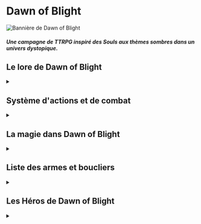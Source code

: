 # Dawn of Blight

![Bannière de Dawn of Blight](DoB_Banner.gif "Dawn of Blight")

##### Une campagne de TTRPG inspiré des Souls aux thèmes sombres dans un univers dystopique.

## Le lore de Dawn of Blight
<details>
<summary></summary>
### Localisation et date

Dawn of Blight prend place dans un futur dystopique où la population de l'Ici, ce plan de l'existence, a été réduite à une mèche de ce qu'elle représentait autrefois par une pandémie destructrice : le Fléau.

### Les comtés du Dawn

Les comtés du Dawn représentent l'entièreté du monde connu. Parmi eux, seul un océan est connu, à l'Est du Dawn, et est jusqu'à preuve du contraire d'une superficie infinie : Le Bord de l'Ici.

Mis à part la Tour de l'Aube et le Coeur Irréel, aucun point d'intérêt n'est connu dans le Dawn : suite aux ravages du Fléau sur les comtés, les villes à haute densité de population ont disparu.

Les clusters de propagation du Fléau se multiplient, et les zones sûres disparaissent les unes après les autres. Toute forme de vie semble être au bord de l'extinction...

Partout, les humains pourrissent et meurent, et avec eux, l'humanité de ceux qui survivent. La méfiance règne et "altruisme" est un mot dont le sens est depuis longtemps oublié.

### Le Fléau

Le Fléau est une affliction maintenant répandue dans le Dawn tout entier. Les personnes affectées par le Fléau semblent souffrir jusque dans le creux de leur âme, rendues démentes par la douleur et les symptômes psychologiques de la maladie longtemps avant qu'elle ne dévore leur enveloppe corporelle.

<img src="blightchest.webp" alt="Le Fléau" width="200"/>
<img src="blightchar1.jpg" alt="Le Fléau" width="150"/>
<img src="blightchar2.jpeg" alt="Le Fléau" width="200"/>

Les populations du Dawn ont des réactions différentes lors d'épidémies du Fléau : certaines tribus de peuples reclus, terrifiés par ses effets, abattent de sang-froid leurs pairs infectés avant de se débarasser de leurs cadavres; D'autres civilisations plus clémentes banissent leurs malades dans une zone de quarantaine où ils vivront et mourront entre eux.

Il est dit qu'aucune âme dans l'Ici ou les Ailleurs ne connaît de remède ni même de traitement contre le Fléau. Il semblerait que cette peste soit inarrêtable.

</details>

## Système d'actions et de combat

<details>
<summary></summary>
Dans Dawn of Blight, le combat est dangereux, et les personnages qui ne sont pas clairement destinés à résister aux coups (comme La Brute, l'Ornementé ou le Maître d'Armes utilisant un bouclier) devront faire preuve d'agilité pour esquiver les coups (le système de combat est orienté vers l'esquive plus que sur le tanking).

Chaque tour représente 6 secondes, pendant lesquelles chaque Héros peut effectuer des actions selon des règles définies. Le personnage peut :

 - Se déplacer de 30ft (~9m)
 - Effectuer une **Action Simple** (AS), comme attaquer avec ou sans arme, se déplacer à nouveau de 30ft ou ouvrir un coffre
 - Effectuer une **Action Rapide** (AR), comme ranger une arme ou en changer, asséner un coup de pommeau ou utiliser une compétence de Héros spécifiquement désignée comme *Rapide*

OU
 - Effectuer une **Action Lente** (AL), qui lui prendra le tour entier, l'immobilisant (comme la *Méditation* de l'Adepte) ou le déplaçant différemment d'un mouvement normal (comme l'*Attaque Sautée Arrière* du Maître d'Armes)


Les Héros ont aussi une et une seule (à l'exception de l'Adepte, du Maître d'armes se remémorant sa Présence et du Corrompu souffrant l'affliction du Jumeau, qui en ont deux) **Réaction** (R) par tour de jeu, leur permettant, alors que leur tour d'action est terminé, de réagir à une attaque ennemi ou un évènement de leur choix (à la discrétion du DM), en effectuant par exemple un pas de côté pour essayer d'éviter un coup d'épée ou une flèche.

Dans de rares cas, un Héros pourra effectuer une **Action Héroïque** (AH). Ces actions sont caractérisées par le fait qu'elles nécessitent plusieurs tours pour être amenées à terme, parfois en restreignant le mouvement du Héros.

### Réactions

#### Parades

Une parade permet au Héros qui l'effectue, s'il porte un bocle, d'ajouter sa Proficiency ou sa Dextérité à sa AC. Si un coup rate de cette façon, Le héros dévie le coup et peut porter un coup en retour ou profiter d'une autre façon de la déstabilisation de son adversaire.

#### Esquives

Une esquive est une manière pour le Héros d'éviter une attaque en en ignorant la totalité des dégâts. Cette Réaction repose énormément sur le jeu de rôle mais constitue une base importante du combat dans Dawn of Blight.

#### Anticipation ("bracing")

Une anticipation est l'action de se préparer à recevoir un coup lorsqu'il est impossible de l'esquiver ou le parer. Selon le contexte, une anticipation peut réduire les dégâts subis.

</details>

## La magie dans Dawn of Blight

<details>
<summary></summary>
Dans les comtés du Dawn, la magie, bien que rare, est puissante. Cependant, peu connaissent réellement ses origines : elle se repose en réalité sur la perturbation des frontières entre le plan d'existence sur lequel le Dawn se trouve et les autres, respectivement appelés par les initiés l'*Ici* et les *Ailleurs*.

C'est pourquoi les fanatiques de Ganagoth, une caste sectaire prêchant la parole d'un hypothétique être surpassant les frontières entre les Ailleurs, méprisent l'arrogance et l'élitisme des apprentis et érudits de la Tour de l'Aube car ceux-ci sont convaincus d'avoir la capacité de conjurer des sorts naturellement sans perturber l'équilibre de ces frontières.

Certains peuples nient l'existence de la magie dans son ensemble, comme les moines qui ne croient qu'en leur divinité et pense que les capacités des mages sont des dons de sa part.
</details>

## Liste des armes et boucliers

<details>
<summary></summary>

 - La plupart des armes de départ sont tirées de [ce site web](https://www.dandwiki.com/wiki/5e_SRD:Weapons).
 - Elles gardent leurs statistiques de base, si ce n'est le poids qui est géré différement dans Dawn of Blight.
 - Les Armes Super-Lourdes prennent une AS à dégainer, et les autres une AR. Les Armes de lancer Légères peuvent être dégainées et lancées en une seule AS. Sinon, deux AR peuvent être utilisées pour les dégainer puis les jeter.
 - Sont considérées "à distance" les armes utilisables seulement à distance.
 - Sont considérées "martiales" les armes définies comme telles dans le lien présent ci-dessus ou, pour celles qui en sont absentes, à la discrétion du DM. Les armes martiales sont restreintes au Maître d'Armes, l'Exilé, l'Ornementé et le Fou grâce à la compétence passive *Entraîné*.
 - Seuls le Maître d'Armes et l'Ornementé peuvent utiliser des boucliers simples grâce à la compétence passive *Protecteur*, et seul l'Ornementé peur porter ceux des catégories des martiaux et des Super-Lourds, grâce à la compétence passive *Muraille*. Porter un bouclier ou un bocle restreint les mouvements des Héros, ce qui est traduit dans Dawn of Blight par une limitation qui n'est évitable dans aucun cas d'une seule Réaction par tour. Les bocles n'accordent pas ou peu d'AC quand portés, mais permettent de parer et riposter aux coups (cf la section sur les parades dans "Système d'actions et de combat").
 - Les armes et boucliers n'ayant pas de stats proviennent du lien présent ci-dessus, leurs stats sont donc disponibles là-bas. Celles en ayant sont donc importées d'autres sources, des versions modifiées d'armes du lien ou sont crées de toutes pièces par moi-même.
 - Les armes et boucliers "désarmants" confèrent un avantage lors d'une tentative de désarmement dû à leurs formes.

Concernant les armes Super-Lourdes de mêlée :

 - Les armes "lentes" utilisent des AL au lieu d'AS, et des AS au lieu d'AR.
 - Les dés des armes "fiables" sont roulés à nouveau si tous tombent sur un 1.
 - Les dés de dégâts des armes avec le modificateur "Momentum" sont explosifs : ils sont roulés à nouveau en ajoutant les dégâts s'ils tombent sur la valeur maximale.

### Armes de mêlée

<details>
<summary></summary>

#### Armes Super-Lourdes de mêlée

<details>
<summary></summary>

Cette catégorie d'armes est restreinte d'utilisation à La Brute.

 - Maul : 1d12+1d4 contondant - Fiable <!-- total : 16+1, min 3 - a perdu le +1 au profit d'un Fiable (moins fort) car le d4 est plus reliable donc elle n'a plus besoin d'un aussi gros buff qu'avant -->
 - Lance de cavalerie : 4d4 perçant <!-- total : 16, min 4 -->
 - Massue lourde : 4d4 contondant <!-- total : 16, min 4 -->
 - Gantelets : 2d8 contondant - Fiable <!-- total : 16, min 3 -->
 - Hache géante : 3d8 tranchant - Lent - Momentum <!-- total : 24, min 4 -->
 - Tueur de dragons : 4d6 contondant - Lent - Momentum <!-- total : 24, min 4 -->
 - Fléau Hydre : 5d6 contondant - Lent <!-- total : 30, min 5 -->
 - Marteau Brise-roche : 3d10+1 contondant - Lent <!-- total : 30+1, min 4 -->
 
<!-- Valeurs basses :

 - Maul : 1d12+1 contondant : total 12+1, min 2
 - Lance de cavalerie : 3d4 perçant : total 12, min 3
 - Massue lourde : 3d4 contondant : total 12, min 3
 - Gantelets : 2d6 contondant - Fiable : total 12, min 3
 - Grande hache : 3d6 tranchant - Lent - Momentum : total 18, min 3
 - Tueur de dragons : 3d6 contondant - Lent - Momentum : total 18, min 3
 - Fléau quadruple : 4d6 contondant - Lent : total 24, min 4
 - Marteau Brise-roche : 2d12+1 contondant - Lent : total 24+1, min 3
 
 mais c'était pas assez fort par rapport aux armes lourdes normales
 
 -->
 
<!-- plus de petits dés = reliable donc plus de dégâts en moyenne que peu de gros dés, donc le second cas est buff pour égaliser. voir https://dice.clockworkmod.com/ et https://www.reddit.com/r/dndmemes/comments/clplas/an_analysis_of_1d12_vs_2d6_and_3d4_after_1000000/ -->
 
</details>

#### Armes simples de mêlée

<details>
<summary></summary>

##### Armes Lourdes :

 - Masse d'armes

##### Armes Moyennes :

 - Massue
 - Bâton
 - Lance
 - Arbalète légère

##### Armes Légères :

 - Dague
 - Hachette
 - Javelot
 - Marteau court
 - Couteau de lancer
 - Arc court
 - Fronde
 - Faucille
 
</details>

#### Armes martiales de mêlée

<details>
<summary></summary>

##### Armes Lourdes

 - Hache de combat
 - Fléau
 - Fauchard : 1d10 tranchant *ou* perçant
 - Grande épée
 - Hallebarde : 2d4 tranchant *ou* perçant
 - Étoile du matin
 - Pic
 - Pic de guerre
 - Arbalète lourde
 - Arc long
 - Cordelame : 1d8 tranchant

##### Armes Moyennes

 - Épée longue
 - Rapière
 - Cimeterre
 - trident
 - Fouet
 - Khopesh : 1d6 tranchant - Désarmant

##### Armes Légères

 - Épée courte : 1d6 tranchant *ou* perçant
 - Sarbacane : 1d2 perçant
 - Arbalète à main
 - Dague de parade : 1d4 perçant - Désarmant

</details>

</details>

### Armes à distance

<details>
<summary></summary>

#### Armes simples à distance

<details>
<summary></summary>

##### Armes Moyennes :

 - Arbalète légère

##### Armes Légères :

 - Javelot
 - Couteau de lancer
 - Arc court
 - Fronde

</details>

#### Armes martiales à distance

<details>
<summary></summary>

##### Armes Lourdes

 - Arbalète lourde
 - Arc long

##### Armes Moyennes

 - Tromblon : portée conique 10ft (3m), 2d4 perçant *ou* contondant (en fonction du type de munition)

##### Armes Légères

 - Sarbacane
 - Arbalète à main

</details>

</details>

### Boucliers

<details>
<summary></summary>

#### Boucliers Super-Lourds

<details>
<summary></summary>

- Serpent d'Argent : +5 AC pour les attaques de dos, +1 pour les autres. Ce bocle est fixé sur un bras d'armure, dont un extension s'enroule autour de l'épaule du porteur et fond en cape articulée à l'arrière, protégeant le dos. Il nécessite une AL pour être porté ou retiré et inflige un malus limitant le porteur à 25ft par tour de vitesse de base.
- Fer Déchu : +7 AC. Est de forme oblique, protégeant en arc de cercle le front du porteur. Restreint les mouvements à 10ft par tour.

</details>

#### Boucliers simples

<details>
<summary></summary>

##### Boucliers lourds :

- Pavis : +5 AC, Ne peut être utilisé que lorsque placé devant soi (prend une AS).
- Scutum : +4 AC, Peut être porté à une main, Restreint les mouvements à 10ft par tour.


##### Boucliers moyens :

- Bouclier en bois : +1 AC, Explose après 20 dégats, inflammable.
- Écu : +2 AC, Se brise après 30 dégâts ou 20 en une seule attaque.
- Targe : +1 AC, Se brise après 30 dégats, Permet de tenir une lance à une seule main mais limite les déplacements à 15ft par tour.

</details>

#### Boucliers martiaux

<details>
<summary></summary>

##### Boucliers lourds :

- Arbalétrier bouclier : 2d6+1d4 perçant - Lent, Tire des carreaux, +2 AC, Le bouclier se brise après 25 dégâts ou 20 en une attaque. L'arbalétrier est toujours utilisable.
- Bouclier creux : +4 AC. Peut être frappé d'une arme contondante pour effectuer un son qui inflige moitié moins de dégâts de force à toutes les créatures à 20ft à la ronde non préparées.


##### Boucliers moyens :

- Bouclier lanterne : +1 AC, Se brise après 25 dégâts, Émet de la lumière jusqu'à 30ft, Permet de porter un objet dans la main qui le porte, Les attaques effectuées avec la main qui le porte font 1d6 de dégât contondant.
- Bouclier projeté : +2 AC, Se désactive après 20 dégâts jusqu'au prochain repos long, Se brise après 20 dégâts en une seule attaque, Peut être activé ou désactivé avec une AR.
- Bouclier aimant : +2 AC, Se brise après 30 dégâts ou 20 en une seule attaque, Attire tous les objets en métal à moins de 10ft avec une force douce et 5ft avec une force puissante. les ennemis tenant des armes ou portant des armures de métal doivent effectuer un jet de constitution avec un DC de 4 pour ne pas perdre leur arme ou trébucher et de 10 pour ne pas dévier vers le bouclier si la force est douce. Si elle est puissante, les DC sont de 8 et 14.

</details>

</details>

### Bocles

<details>
<summary></summary>

Les bocles permettent d'effectuer une parade.

#### Bocles simples

<details>
<summary></summary>

##### Bocles moyens :

- Bocle de métal : +1 AC. Empêche de porter une arme à deux mains.


##### Bocles légers :

- Bocle réduit de métal

</details>

#### Bocles martiaux

<details>
<summary></summary>

##### Bocles moyens :


- Bocle lanterne : Émet une lumière jusqu'à 30ft à la ronde.
- Bocle de mage : permet de parer un coup jusqu'à 10ft de distance, pour se protéger soi ou un allié.

##### Bocles légers :

- Bocle réduit miné : Explose à la première parade sans se briser, infligeant 2d4 de dégâts de feu à l'attaquant sur un lancer de dextérité raté, et 1d4 sur un lancer réussi. Il se comporte ensuite comme un Bocle réduit de métal.
- Bocle réduit pointu : Présente une pointe qui peut être utilisé comme arme lors d'une AR pour infliger 1d4 de dégâts contondants.

</details>

</details>

</details>

## Les Héros de Dawn of Blight

<details>
<summary></summary>

##### Les descriptions ici présentes des compétences ne comportent pas, pour la plupart, de valeurs numériques. Les valeurs sont disponibles sur les arbres de compétences.

### Le Maître d'armes

<details>
<summary></summary>

<img src="masterofarmsmale.jpeg" alt="Maître d'armes" width="200"/>
<img src="masterofarmsfemale.png" alt="Maître d'armes" width="200"/>

##### Le Maître d'armes est un guerrier expérimenté et durci par la guerre, dont l'expérience de combat peut être mesurée au nombre de cicatrices. Son expertise des armes de mêlée lourdes est inégalable.

#### Passifs au niveau 0 :

 - *Harnaché* : Le Maître d'armes est le seul personnage possédant plus de deux emplacements d'armes. Il est équipé de :
   - Un crochet dorsal, qui peut accueillir une arme lourde ou une arme moyenne
   - Un fourreau de hanche, qui peut accueillir une arme moyenne ou deux armes légères
   - Un fourreau lombaire, qui peut accueillir une arme légère à l'horizontale.
	
 - *Protecteur* : Le Maître d'armes est le seul, mis à part l'Ornementé, à pouvoir utiliser des boucliers et des bocles. Lorsqu'il porte un bouclier (et non un bocle), le Maître d'Armes ne peut avoir qu'une *Réaction* par tour, même si des compétences l'affectant indiquent le contraire.
 - *Forgé par la guerre* : Le Maître d'armes, fort de son expérience au combat, a un bonus naturel de +2 à tous les jets d'attaque en mêlée.
 - *Polyvalence* : Les arbres de compétence du Maître d'armes se rejoignent à chaque niveau et ne requièrent pas d'adjacence avec la dernière compétence choisie, lui permettant de choisir n'importe quelle compétence disponible lors du passage d'un niveau.

#### Compétences Actives au niveau 0 :

 - *Feinte* : Le Maître d'armes est capable de déceler le potentiel d'une arme qu'un simple mercenaire ne verrait pas. Il peut donc utiliser son Action Rapide en plus de son Action Simple lorsqu'il attaque, pour attaquer avec un avantage.
<!-- TODO autres compétences actives ? -->

#### Arbres de compétences :

Le Maître d'armes a accès à quatre arbres de compétences :

 - *Souvenirs de l'Art de Combat* : Cet arbre permet au Maître d'armes de se remémorer des techniques qu'il a apprises au cours de sa vie. C'est ici que vous trouverez de nouvelles compétences requérant de l'agilité et de la maîtrise des armes. <!-- genre tournoyer avec l'arme etc -->
 - *Souvenirs de Force* : Cet arbre contient tous les souvenirs des exploits de force que le Maître d'armes a un jour atteint. Dans cet arbre de compétences, vous trouverez des compétences nécessitant de la force brute, utiles en combat comme ailleurs. <!-- techniques genre briser une garde avec une arme lourde, ou une porte avec un coup de pied. Actions Lentes -->
 - *Souvenirs de Robustesse* : Cet arbre représente tous les souvenirs des jours anciens où le maître d'arme était solide. Vous retrouverez ici des compétences améliorant la longévité du Héros ou permettant de faire de lui le centre d'attention des rangs ennemis. <!-- (tank, taunting -->
 - *Souvenirs de Présence* : Cet arbre est rempli de souvenirs de jours où le Maître d'armes a prouvé ses capacités sur le champ de bataille, faisant résonner son nom dans toutes les bouches des comtés du Dawn. Il présente les compétences permettant au Héros de combattre contre des ennemis multiples et d'utiliser son aura elle-même comme une arme. <!-- capacité à gérer plusieurs ennemis en même temps et force psychologique -->

#### Équipement de départ :

Emplacements : 

 - Crochet dorsal : Une arme lourde ou une arme moyenne
 - Fourreau de hanche : Une arme moyenne ou deux armes légères
 - Fourreau lombaire : Une arme légère

</details>

### Le Corrompu

<details>
<summary></summary>

##### Le Corrompu est un mercenaire au triste destin, dont le corps et l'âme furent infectés par une Entité venue d'un Ailleurs inconnu lors d'une mission qui tourna mal.

#### Passifs au niveau 0 :

 - *Deux fois deux yeux* : L'Entité ayant une conscience et une perception du monde propre à elle, elle peut aider le Corrompu en le prévenant parfois des dangers qui l'entourent ou des avis qu'elle a sur des situations ou des personnages. <!-- Il gagne occasionnellement aussi un bonus de +1 aux jets de sagesse --> 
 - *Ouïe du vide* : L'Entité sent les perturbations entre les Ailleurs et peut prévenir le Corrompu d'éventuelles tentatives d'attaques magiques.
<!-- TODO actifs arbre de compétence :  - *Enveloppe Instable* : Le Corrompu est capable de repousser violemment une personne qui touche sa peau nue d'une onde de choc envoyée par l'Entité.
 - *Sacrifice Protecteur* : L'Entité sacrifie une partie de son être pour boucher un portail ouvert par un sort ennemi, l'empêchant d'exister dans l'Ici. -->

#### Compétences actives au niveau 0 :

 - *Perturbation mineure* : AS. Le Corrompu perturbe légèrement l'équilibre entre l'Ici et les Ailleurs dans un point donné que peut atteindre l'Entité tendant le bras. Cette zone reste à cet endroit un tour, et tout personnage dont la tête la traverse est perturbé, voyant un court instant la frontière entre le réel et l'impossible se brouiller. Il est donc objet d'un désavantage dans tous ses jets de perception et de réaction. <!-- niveaux suivants : plus longtemps OU plus gros, et l'un ou l'autre pas les deux -->
<!-- TODO autres-->

<!-- tp ou portail / passer à travers mur / coup de main : main de l'entité au même endroit que main du corrompu --> 

#### Arbres de compétences :

Le Corrompu a accès à trois arbres de compétences :

 - *Affliction du condamné* : Cet arbre, qui représente la force de l'Entité habitant le Corrompu, contient des compétences puissantes mais qui forceront le Héros à s'abandonner à chaque fois un peu plus à elle, décuplant son pouvoir en en payant le prix : son humanité.
 - *Affliction du jumeau* : Le Corrompu empreintant ce chemin apprend à cohabiter avec l'Entité et établit une communication qui lui apporte des compétences stratégiques et de reconnaissance, dont l'efficacité est démultipliée par les deux esprits l'habitant.
 - *Affliction du démoniste* : Cet arbre représente la volonté du Corrompu. Il propose des compétences qui lui permettront de maîtriser l'entité, la réduisant à un simple outil, révélant des sorts de divination et de dématérialisation techniques qui se reposent sur la complexité de la conscience humaine et permettront au Corrompu de quitter son enveloppe corporelle.

Les arbres du Corrompu se rejoignent à certaines compétences "ponts" :

 - *Afflictions du Condamné et du Jumeau* : Ces compétences demandent au Corrompu de laisser l'Entité prendre le contrôle pendant un temps tout en restant conscient.
 - *Afflictions du Jumeau et du Démoniste* : À l'inverse, ces compétences permettent au Corrompu de puiser dans les pouvoirs bruts de l'Entité et de s'échapper un instant des limites de son corps humain sans pour autant l'abandonner.

</details>

### L'Érudit

<details>
<summary></summary>

##### L'Érudit est un prodige de la Tour de l'Aube, formé dans les arts des quatre écoles de magie.

#### Passifs au niveau 0 :

 - *Élève modèle* : Le mage est intelligent, et a longuement étudié dans l'anticipation de ses missions pour la Tour. <!-- Il possède un bonus de +1 à tous les jets d'intelligence --> 
 - *Entraînement Psionique* : Le mage, fort de son entraînement dans la Tour, possède une résistance accrue aux attaques mentales. <!-- désavantage contre lui -->

#### Compétences actives au niveau 0 :

 - *Séparation* : AS. L'Érudit peut écarter violemment des objets d'un même élément ou briser un objet déjà fragile.
 - *Flèche élémentale* : AS. L'Érudit est capable de conjurer une flèche grossière d'un élément de son choix.
 - *Courage* : AS. L'Érudit sait user de ses mots et de ses pouvoirs pour agir sur la perception d'un allié, lui permettant de faire abstraction de dommages pris pendant un instant. <!-- pv temporaires vraiment temporaires genre +3 HP pendant 3 tours -->
 - *Suggestion* : AR. L'Érudit peut utiliser sa magie pour appuyer ses propos et les faire sembler plus convaincants à qui les entend.

#### Arbres de Compétences :

L'Érudit a accès à quatre arbres de compétences correspondant aux quatre écoles de la Tour de l'Aube :

 - *École de la destruction* : Cet arbre de compétences, représentant des sorts utilitaires enseignés dans la Tour mais détournés par ses apprentis, contient des sorts capable de détruire, d'une façon ou d'une autre, des éléments présents autour de l'Érudit. Ces sorts sont dangereux, et demandent de la part des érudits un bon niveau de contrôle d'eux-mêmes pour ne pas mal finir. <!-- Plus les sorts sont puissants puis il perd le contrôle -->
 - *École du mimétisme : Cet arbre contient les sorts les plus artistiques de la Tour. La déformation des éléments qui les entourent permettent aux érudits de forger le monde à leur bon vouloir. Malheureusement, personne n'est assez puissant pour combiner taille, durée, solidité et finesse dans un seul sort. <!-- (contrôle des éléments pour autre chose que de la destruction, genre des cages) - t'es obligé de perdre soit la taille de ces constructions, soit leur durée, leur solidité ou leur précision -->
 - *École de l'ouverture* : Cette école est celle des altruistes, aussi peu nombreux qu'ils soient dans l'environnement orgueilleux et élitiste de la Tour de l'Aube. Elle enseigne aux apprentis des sorts de soin, d'aide et de protection. <!-- (soin, buffs, armures) -->
 - *École du contrôle* : Cet arbre représente l'enseignement dispensés aux apprentis de la Tour concernant les esprits. Il présente des sorts orientés vers le contrôle du psyché et la manipulation. Les sorts les plus puissants demandent aux érudits de se concentrer, faisant abstraction de leur alentours. <!-- Plus les sorts sont puissants plus ils demandent de concentration, le coupant du monde -->

<!-- sort double jump : plateforme en air qui dure un tour ? pour que qqn d'autre saute dessous ou lui-même -->

Les quatre arbres de compétences de l'Érudit se rejoignent à certains sorts, partagés entre les écoles. <!-- 
destruction / mimétisme : bombes élémentales
mimétisme / ouverture : armures
ouverture / contrôle : liaisons entre les esprits de ses potes (entre eux ou avec ses adversaires ou même les adversaires entre eux), débuffs ennemis -->

</details>

### La Brute

<details>
<summary></summary>

##### La Brute est un ogre monstrueux aux origines volcaniques singulières, qui frappe avant de parler et agit avant de réfléchir.

#### Passifs au niveau 0 :

 - *Taille Gargantuesque* : La Brute est énorme, lui permettant de s'interposer au milieu d'un combat ou d'une zone de taille réduite pour changer le cours de l'action. Cependant, cette taille peut s'avérer problématique dans des situations nécessitant de la discrétion ou de l'agilité. <!-- malus de -2 sur les jets de discrétion et bonus de +2 sur les jets de constitution -->
 - *Force de Goliath* : La Brute, de par sa taille et ses origines guerrières, est capable de prouesses de force qu'un humain n'atteindrait jamais, même avec de l'entraînement, sans l'intervention de la magie.  
La Brute est le seul Héros capable de porter les armes de la catégorie ultra-lourdes, telles que les marteaux brise-roche, les massues montagnes, les gantelets, *etc*. <!-- +2 sur les jets de force aussi -->
 - *Sang Chaud* : La Brute tient difficilement en place : Il est difficile pour elle de ne pas s'énerver lorsque provoquée, par exemple. <!-- justifie aussi le même malus de -2 sur la discrétion et désavantage sur les jets de sagesse lorsque provoqué -->

#### Compétences actives au niveau 0 :

 - *Éruption* : AS. La Brute entre dans un état de rage aveugle et alors que son coeur bat à une vitesse folle, son sang se met à bouillir. Dans cet état, la peau de la brute est rouge et fumante, et des jets de vapeur s'échappent de ses pores. La Brute est incapable de tenir une arme en bois ou en métal sans la détruire, mais obtient un bonus de dégâts et de constitution considérables grâce à cette montée d'adrénaline -- non sans en payer le prix ensuite. Sortir de cet état consomme une AR. 

#### Arbres de compétences :

La Brute possède deux arbres de compétences :

 - *Descendance Monstrueuse* : Cet arbre contient des compétences liées à la descendance d'ogre de La Brute, qui lui permettront de mettre à l'oeuvre sa force dans des épreuves de destruction et de dégâts bruts. C'est aussi ici qu'il acquerra la capacité de terrifier ses adversaires lors de ses excès de rage comme en dehors.
 - *Descendance Volcanique* : Cet arbre de compétences correspond à la descendance de brasier de La Brute. C'est dans celui-ci que vous trouverez des compétences lui permettant d'améliorer ses dégâts de feu et de chaleur, de produire plus de dégâts lors de sa compétence *Éruption* et de mieux y résister lui-même.
<!-- citation de shakespeare intelligence mdr dans une compétence complètement hors-sol -->

</details>

### L'Adepte

<details>
<summary></summary>

##### L'Adepte est un pieux moine guidé par sa foi. Sa spiritualité est l'origine de sa force et fait de lui la preuve vivante que cette force peut prévaloir sur celle du corps. Les arts martiaux aident pas mal.

#### Passifs au niveau 0 :

 - *Un esprit sain dans un corps sain* : L'Adepte est frêle, mais sa foi est robuste, et rien ne peut l'ébranler. L'Adepte a **très** peu de points de vie mais chacun de ces PV est protégé par des points de *Foi*, qu'il peut récupérer en *Méditant*. <!-- compétences Un esprit sain dans un corps sain II - III - IV : 7, puis 10, puis 12 PF par PV -->
 - *Sixième sens* : L'Adepte est de nature calme et observatrice. Il peut réagir deux fois par tour aux actions adverses.
 - *No Stress* : L'Adepte ne gâche aucune goutte de sueur dans des mouvements surperflus, et aucune seconde passée à bouger ne l'est en vain. L'Adepte peut utiliser une AS et deux AR par tour. <!-- compétence No Stress II : il peut utiliser une fois une AR en tant qu'AS une fois par short rest-->
 - *Je Connais Le Kung-Fu* : L'Adepte est un artiste martial aguerri et sa foi lui proscrit d'utiliser des armes. Il ne peut donc se battre qu'à mains nues, mais jouit d'un bonus de dégâts dans cette pratique.

#### Compétences Actives au niveau 0 :

 - *Méditation* : AL. L'Adepte s'assoie en tailleur et fait abstraction totale du monde qui l'entoure. Dans la tranquilité, il trouve la plénitude, ainsi que tous les Points de Foi perdus pour le PV actuel. La *Méditation* est interrompue par une attaque. <!-- Méditation II : si déjà à fond dans la foi d'un PV, il peut récupérer un autre PV avec 0 de foi en méditant -- Méditation III : la méditation lui laisse quand même une réaction par tour, qui brise la méditation aussi, mais au moins ne lui fait pas perdre de PV s'il parvient à esquiver -- Méditation IV : Il récupère tous les PF ET le PV avec 0 de foi quand il médite -->

#### Arbres de compétence :

 - *Voie du corps* : Cet arbre de compétence représente l'entraînement assidu que l'Adepte a suivi pour faire de son enveloppe charnelle le récipient parfait pour un esprit robuste. Il contiendra des compétences lui permettant d'augmenter les dégâts produits à chaque tour, souvent en attaquant de manière répétée.
 - *Voie de l'esprit* : Cet arbre contient toutes les compétences relatives à la concentration hors-normes de l'Adepte. S'y trouvent des compétences actives et passives relatives à celle-ci, qui lui permettront de résister aux dégâts psychiques ou de lire les mouvements de ses adversaires.
 - *Voie de la foi* : Cet arbre contient les compétences liées à la foi inébranlable de l'Adepte, comme des prières accordant des protections divines ou des aides en combat.

Les arbres de compétences se rejoignent sur certaines compétences ponts, qui mêlent les caractéristiques de deux arbres.

<!-- chaque dégât = 2 points de volonté ? maybe prière qui fait que chaque dégât = 1 point de volonté ? -->

</details>

### L'Exilé

<details>
<summary></summary>

##### L'Exilé est un marin épéiste originaire d'une île de l'Archipel des Météores à l'Est des comtés du Dawn, dans le Bord de l'Ici. Son passé est brumeux, mais il ne tient pas son nom de nulle part.

#### Passifs au niveau 0 :

 - *Iaido* : L'Exilé a pratiqué le *Iaijutsu*, ou l'étude de l'art de dégainer le sabre, et obtient un considérable bonus lorsqu'il attaque en premier, par surprise ou par opportunité.
 - *Calme du loup* : L'Exilé, dans sa vie de pêcheur, a appris à ne pas effrayer ses prises. Il est particulièrement silencieux lorsque la situation l'impose et sait tirer profit de ses capacités de discrétion. Il est aussi, de ce fait, plus facilement caché dans la fumée et la brume.
 - *Grimpeur* : L'Exilé a passé sa vie de marin à escalader les mâts et les échelles de cordes des bateaux voguant sur le Bord de l'Ici. Il est agile et sait faire profit de toutes les accroches présentes sur une surface pour y grimper avec plus de facilité. Il est aussi capable de monter des murs plus hauts que ce dont la moyenne est capable. <!-- Grimpeur II : L'Exilé obtient une corde au bout de laquelle est attachée un poids en métal, lui permettant de swing sur toutes les poutres et autres barres qu'il trouve, ou de grimper sur un mur surplombé d'un poteau vertical. En combat, la détacher de sa ceinture utilise une AS -- Grimpeur III : La corde de l'Exilé est enfilée dans une manchette autour de son bras, lui permettant de la dégainer rapidement, même en combat avec une AR. Il peut maintenant aussi s'en servir pour des attaques de type lasso et swing en plein combat -- Grimpeur IV : L'Exilé remplace sa corde - et son bras droit - par une prothèse à ressort chargée d'un grappin en métal, qui lui permet (à l'aide d'une AR en combat) de tirer ce grappin dans une surface, aussi dure que du bois ou aussi fragile qu'un torse humain. il lui faut une AS pour rétracter son grappin avec une petite manivelle, ou une AL s'il s'agit de tracter un poids, comme un corps -- Grimpeur V : La prothèse de l'Exilé est maintenant chargée d'un moteur qui rétracte violemment le grappin au lieu d'une manivelle. Il peut donc le rétracter avec une AR, ou une AS s'il s'agit de tracter un poids. -->

#### Capacités actives au niveau 0 :

 - *Sprint Estoc* : AS. L'Exilé sprinte en avant (en plus de son déplacement) et saute l'épée tendue, dans un mouvement perforateur. Ce coup peut percer les armures de cuir. <!-- compétence II : Sprint Croissant : AS, l'exilé sprinte en avant et slice à l'horizontale, dans un coup moins puissant que le sprint estoc mais qui permet de couper plusieurs ennemis en même temps -- compétence III : Sprint Balayeur : AS, l'exilé sprinte en avant et slice à l'horizontale tout en glissant en coupant les chevilles de ses adversaires -->
 - *Bombe Fumigène* : AR. L'Exilé jette une bombe fumigène sous ses pieds, qui explose instantanément. Toute personne dans un rayon de 5 pieds du point d'impact gagne une immunité aux attaques d'opportunité et les attaques (qui ne sont pas des attaques de zones) sur eux ont un désavantage. L'Exilé peut utiliser une AS pour l'envoyer autre part, à distance maximale de 30ft (9m). Cette compétence est disponible 2 fois par long repos, puis 3, 4 et 5 au niveaux II, III et IV de compétence. <!-- compétence bombe tout court, bombe à eau (inoffensive), bombe à poivre (lacrymo), bombe à huile (glissante), bombe à toiles d'araignées (collante) -->

<!-- grappin, tyrolienne quand amélioré -->

#### Arbres de compétence :

L'Exilé a accès à trois arbres de compétences :

 - *Quête du loup solitaire* : Cet arbre de compétence représente les capacités de sabreur de l'Exilé qui lui ont valu son nom. Les compétences présentes ici se concentrent donc sur cet art, dans l'offense comme la défense ou l'esquive.
 - *Quête de l'harmonie* : Cet arbre représente la quête intrinsèque de paix et de pardon de l'Exilé. S'y trouvent des compétences alliant ses origines marines et l'art de l'épée ou lui conférant des compétences passives pouvant l'aider en combat.
 - *Quête du loup de mer* : Les compétences présentes dans cet arbre sont liées aux origines marines de l'Exilé et lui conféreront un avantage tactique certain en combat grâce aux avancées technologiques de son peuple.

Ses arbres de compétences se rejoignent régulièrement sur des compétences ponts, qui permettent un passage d'un arbre à l'autre.

</details>

### Le Martyre

<details>
<summary></summary>

##### Le Martyre, protecteur de la faune et la flore de son comté, est un être aussi puissant que souffrant qui a depuis longtemps oublié le sens du mot "humain", car il n'en a pas vu depuis longtemps, ni dans ses terres ni dans son reflet. Personne ne connaît son passé, pas même lui : après des dizaines -- centaines ? -- d'années immobile dans la forêt, la nature a repris ses droits, meurtrissant son corps et son esprit.

#### Passifs au niveau 0 :

 - *Cécité* : Les yeux du Martyre sont percés de ronces, le rendant aveugle, mais il a appris dans son sommeil à entendre le chant du monde qui l'entoure. Bien qu'il ne puisse lire ou voir les couleurs, il est étranger aux concepts de lumière et d'ombre et voit avec la même clarté même dans le noir.
 - *Arrachures* : Le Martyre est couvert de ronces, des yeux aux mains, du dos aux jambes. Ces ronces, si elles forment un bouclier naturel contre les attaques non-armées et qui impliquent l'utilisation de fibres, l'entravent aussi dans ses actions en combat, l'heurtant lorsqu'il tente des attaques de mêlée. Elles apportent aussi un bonus de dégâts à ses propres attaques non-armées (qui l'heurtent aussi !).
 - *Nature Instable* : La flore retenant le Martyre prisonnier est instable et bien qu'elle le fasse souffrir, ne laissera pas l'être qu'elle parasite mourir. En *Réaction* à une attaque, Lancez un d4 :

| Résultat du dé | Réaction |
| --- | --- |
| 1 | L'arme ou le membre de l'attaquant reste coincé dans des ronces autour du Martyre. Dans le cas d'une arme, l'ennemi est désarmé; Dans le cas d'un membre, l'ennemi est restreint de rester adjacent au Martyre, voit ses dégâts contre lui divisés par 2 et doit effectuer un jet de force au début de chacun de ses tours. En cas d'échec, il prend 1d2 de dégâts perçants, reste coincé, puis commence son tour. En cas de succès, il s'extirpe des ronces. Si l'attaque était à distance, aucun de ces effets ne s'applique mais le Martyre broie la munition dans son organisme et récupère 1 PV après l'attaque. |
| 2 | Les plantes parasitant le Martyre font exploser leurs bourgeons, propulsant une fumée toxique sur les yeux de l'adversaire, entravant sa vue. Pendant le prochain tour, il effectue tous ses jets de perception (et autres jets nécessitant la vue, à la discrétion du DM) et d'attaque avec un désavantage. |
| 3 | Une plante explosive est touchée par l'attaque de l'adversaire et envoie des graines explosives sur celui-ci. Si l'adversaire ne porte pas de gants ou d'armure couvrant son visage, ses mains ou son torse, ces graines se plantent dans sa peau, et explosent au début du prochain tour du Martyre, infligeant 1d8 de dégâts de poison, puis disparaissent. Si l'attaque était non-armée, l'adversaire prend à l'impact 1d6 de dégâts perçants, et le Martyre la moitié de ces dégâts. |
| 4 | L'attaque touche une germe infectée qui détruisait le corps du Martyre. Roulez un d6. Sur un 5, le Martyre ne prend que la moitié des dégâts reçus. Sur un 6, le Martyre n'en prend aucun. Autrement, le Martyre prend les dégâts comme donnés par l'attaque. |
<!-- Nature Instable II : si le martyre prend plus de 15 dégâts d'un coup, il roule 2 fois -- III : si le martyre prend 25 dégâts d'un coup, il roule 3 fois -->

 - *Sacrifice* : Le Martyre est déchiré par les années de destruction par la nature. Plus il souffre, plus il peut produire de dégâts.
 - *Faune Empathique* : La faune comprend la souffrance du Martyre et est plus prompte à suivre ses chants et ses paroles. <!-- proficiency à jets de animal handling -->
 - *Flore Apathique* : La flore, bien qu'elle soit la source de ses souffrances, est connue du Martyre. Il sait faire profit de ces connaissances. <!-- proficiency à jets de Nature et Survival -->

<!-- *Phoenix* : Si le Martyre subit un coup fatal, il peut une fois par Repos Long survivre avec 4 PV en produisant (ou non, selon son choix) une explosion de poison et de ronces déchirées qui inflige 2d6 de dégâts de poison et 2d6 de dégâts tranchants à tous les personnages à moins de 15ft (5m). -->

#### Compétences actives au niveau 0 :

 - *Trêve* : Le Martyre puise dans la force de son parasite et recouvre un membre de son corps d'écorce, offrant une immunité aux attaques contondantes et à sa capacité passive *Arrachures* (qui fait toujours effet sur ses adversaires !) pour ce tour. Il gagne 2 AC contre les attaques tranchantes. Les attaques perçantes ne sont pas affectées par cette compétence. <!-- Trêve II : Le membre devient de la racine brute, réduisant les dégâts tranchants de moitié en plus du +2 AC, et +2 AC aux perçants -- Trêve III : Le membre devient de la pierre, devenant immun aux dégâts tranchants et réduisants les dégâts perçants de moitié en plus du +2AC. -->

<!-- *Effet Papillon* : morceaux de lui s'envolent en tant que papillons et il perd de la vie constamment, mais pour chaque qu'il récupère il reprend de la vie, niveau supérieur ses potes peuvent le récupérer. -- *Cri De Douleur* : Le Martyre écrase ses paumes sur les ronces plantées dans ses yeux dans une explosion de sang, et émet un beuglement primitif qui s'entend à des dizaines de mètres à la ronde. Tous les personnages à moins de 30ft (9m) autour de lui sont effrayés et les animaux et créatures non-intelligentes à moins de 150ft (45m) s'enfuient ou s'envolent. Toutes les créatures intelligentes à moins de 150ft sont alertées. -- *Golemine* : Invoque un petit golem de pierre à partir de cailloux et galets présents à moins de 30ft (9m) du Martyre. Ce golem joue ses tours après ceux du Martyre et n'effectue que deux actions : il se dirige à chaque tour vers l'ennemi le plus proche sur 15ft (5m), et explose lorsqu'à moins de 5ft d'un ennemi. Cette explosion cause 2d4 de dégâts contondants à tous les personnages, ennemis comme Héros, à 5ft ou moins. -- Tréant -- Rat -- Guêpes / Frelons -- Farfadet malicieux : timebomb qui crie ou pleure pour attirer les ennemis qui ne le voient pas, s'ils le voient ils ne sont pas bernés. -->

#### Arbres de compétences :

 - *Naissance* : Cet arbre de compétences se concentre sur les compétences druidiques du Martyre, lui permettant de créer des poisons, des êtres amalgamant magie et flore et des plantes.
 - *Souffrance* : Cet arbre de compétences contient toutes les compétences relatives à l'affliction du Martyre. S'y trouveront toutes les capacités liées au sacrifice et à la force qu'il gagne lorsqu'il perd de la vie.
 - *Essence* : Cet arbre est lié aux compétences d'appel et de communication du Martyre, lui permettant de parler aux êtres vivants qui l'entourent, d'attirer les animaux et d'en contrôler l'esprit et de maîtriser la pousse des plantes avec lesquelles il résonne.

</details>

### L'Ornementé

<details>
<summary></summary>

##### L'Ornementé n'était qu'un simple garde d'élite du village d'Aléa avant qu'un combat dévastateur entre deux archimages au cours duquel fut lancé le sort *Fusion Morbide* ne change à jamais sa vie. Il ne fait aujourd'hui plus qu'un avec son armure, et l'enlever lui serait mortel. Cependant, celle-ci fait maintenant partie intégrante de son corps et personne ne sait protéger ses alliés mieux que lui.

#### Passifs au niveau 0 :

 - *Harnaché* : L'Ornementé est équipé de :
   - Un crochet dorsal, qui peut accueillir une arme ou bouclier lourd.e, une arme ou bouclier moyen.ne ou un bouclier Super-Lourd.
   - Un fourreau de hanche, qui peut accueillir une arme ou bouclier moyen.ne ou deux armes et / ou bocles léger.ères.

- *Protecteur* : L'Ornementé est le seul, mis à part le Maître d'armes, à pouvoir utiliser des boucliers et des bocles. Lorsqu'il porte un bouclier (mais pas un bocle), l'Ornementé ne peut avoir qu'une *Réaction* par tour, même si des compétences l'affectant indiquent le contraire.

- *Muraille* : L'Ornementé connait les boucliers comme personne et y trouve une protection unique. Les boucliers (et non les bocles) portés par ce Héros offrent +2 AC en plus de leur valeur affichée. Cette compétence permet aussi à l'Ornementé de porter les boucliers des catégories des martiaux et des Super-Lourds, et de porter les boucliers lourds à une seule main (ce qui a pour effet de ne pas lui accorder le bonus de +2 AC). Il peut aussi porter le scutum à une main sans subir de malus de mouvement (sans bonus de +2 AC).

L'Ornementé (Paladin, protecteur : corps en armure toujours, vraiment lent) arbre de l'ange, <!-- trouver des arbres / copier le passif protecteur du maître d'armes + armure magique qui a des capacités terre - passif réaction protection d'un mec pas très -->

Le Fou (Barde, danseur, se bat en dansant, possède des branchies qui échoent de la musique comme une sirène) (armure orange légère à la Nod dans Epic de disney, avec des colliers de cou oranges / or)
<!-- actif Sirène ou Jukebox qui permet d'imiter un son, niveau I : une voix, niveau II : bonus quelconque sur la conviction, niveau III : charme qqn comme une sirène, niveau IV : le fait faire qqch carrément -->

chaque arbre de compétences donne X points qui peuvent être partagés : exemple si tu passes niveau 5, t'as 5 points, tu peux prendre un truc niveau 5 ou un 4 et un 1 ou un 2 et un autre 2 et un 1 peu importe, mais tu dois tout dépenser à chaque niveau pas le choix. tu peux dépenser le prix d'un sort + 1 pour l'avoir sans avoir ceux qui le lient à celui où t'es

</details>

<!-- TODO / idées : faire un tuto pour chaque perso ou chacun des joueurs joue son Héros en entraînement et les autres joueurs jouent des adversaires : 
 - Le Maître d'armes se remémorant un combat de ses 20 ans contre deux mercenaires,
 - Le Corrompu bully par deux bandits dans une ruelle, qu'il oblitère
 - L'Érudit faisant passer un Examen à 3 apprentis, et ils le ratent
 - La Brute explosant une équipe de 3 mercenaires amateurs qui voulaient son sang pour jsp quel antidote au Fléau
 - L'Adepte s'entraînant dans sa tête face à 3 générations de son esprit
 - L'Exilé sur son voilier qui se bat contre des marins d'eau douce : un avec un pistolet et un avec un sabre de pirate
 - Le Martyre qui se bat contre 2 braconniers avec des arcs
 - L'Ornementé qui se bat avec un chevalier qui meurt au combat contre un duo de mécréants qui attaquent la ville
 - Le Fou qui se bat contre 2 fanatiques de Ganagoth qui sont effrayés par ses techniques et l'ont kidnappé dans une boite trop petite pour lui 

faire les fiches personnages de chaque Héros

traduire les bonus passifs de +X en simples modifiers style dex str etc ?

un peu d'aléatoire sur le corrompu, et le fou

voir les proficiencies de chacun

-->
